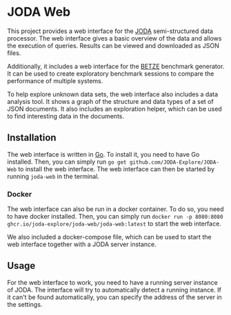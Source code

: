 # JODA Web
This project provides a web interface for the [JODA](https://github.com/JODA-Explore/JODA) semi-structured data processor.
The web interface gives a basic overview of the data and allows the execution of queries.
Results can be viewed and downloaded as JSON files.


Additionally, it includes a web interface for the [BETZE](https://github.com/JODA-Explore/BETZE) benchmark generator.
It can be used to create exploratory benchmark sessions to compare the performance of multiple systems.

To help explore unknown data sets, the web interface also includes a data analysis tool.
It shows a graph of the structure and data types of a set of JSON documents.
It also includes an exploration helper, which can be used to find interesting data in the documents.

## Installation
The web interface is written in [Go](https://golang.org/).
To install it, you need to have Go installed.
Then, you can simply run `go get github.com/JODA-Explore/JODA-Web` to install the web interface.
The web interface can then be started by running `joda-web` in the terminal.

### Docker
The web interface can also be run in a docker container.
To do so, you need to have docker installed.
Then, you can simply run `docker run -p 8080:8080 ghcr.io/joda-explore/joda-web/joda-web:latest` to start the web interface.

We also included a docker-compose file, which can be used to start the web interface together with a JODA server instance.

## Usage
For the web interface to work, you need to have a running server instance of JODA.
The interface will try to automatically detect a running instance.
If it can't be found automatically, you can specify the address of the server in the settings.
